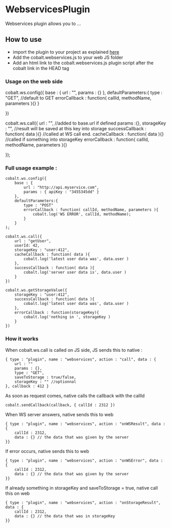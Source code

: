 WebservicesPlugin
===============

Webservices plugin allows you to ...


How to use
----------

* import the plugin to your project as explained [here](https://github.com/cobaltians/cobalt/wiki/Using-plugins)
* Add the cobalt.webservices.js to your web JS folder
* Add an html link to the cobalt.webservices.js plugin script after the cobalt link in the HEAD tag



### Usage on the web side

cobalt.ws.config({
	base : {
		url : "", 
		params : {}
	},
	defaultParameters:{
		type : "GET", //default to GET
		errorCallback : function( callId, methodName, parameters ){}
	}
	
})

cobalt.ws.call({
	url : "", //added to base.url if defined
	params :{},
	storageKey : "", //result will be saved at this key into storage
	successCallback : function( data ){} //called at WS call end. 
	cacheCallback : function( data ){}   //called if something into storageKey
	errorCallback : function( callId, methodName, parameters ){}
	
});



### Full usage example :

	cobalt.ws.config({
		base : {
			url : "http://api.myservice.com",
			params : { apiKey : "3455345dd" }
		},
		defaultParameters:{
			type : "POST"
			errorCallback : function( callId, methodName, parameters ){
				cobalt.log('WS ERROR', callId, methodName);
			}
		}
	);

	cobalt.ws.call({
		url : "getUser",
		userId: 42,
		storageKey : "user:412",
		cacheCallback : function( data ){
			cobalt.log('latest user data was', data.user )	
		},
		successCallback : function( data ){
			cobalt.log('server user data is', data.user )
		}
	})

	cobalt.ws.getStorageValue({
		storageKey : "user:412",
		successCallback : function( data ){
			cobalt.log('latest user data was', data.user )
		},
		errorCallback : function(storageKey){
			cobalt.log('nothing in ', storageKey )
		}
	})
	
	
### How it works

When cobalt.ws.call is called on JS side, JS sends this to native :
	
	{ type : "plugin", name : "webservices", action : "call", data : {
		url : ""
		params : {},
		type : "GET",
		saveToStorage : true/false,
		storageKey : "" //optionnal
	}, callback : 412 }
	
As soon as request comes, native calls the callback with the callId
	
	cobalt.sendCallback(callback, { callId : 2312 })
	
When WS server answers, native sends this to web
	
	{ type : "plugin", name : "webservices", action : "onWSResult", data : {
		callId : 2312,
		data : {} // the data that was given by the server
	}}
	
If error occurs, native sends this to web
	
	{ type : "plugin", name : "webservices", action : "onWSError", data : {
		callId : 2312,
		data : {} // the data that was given by the server
	}}

If already something in storageKey and saveToStorage = true, native call this on web
	
	{ type : "plugin", name : "webservices", action : "onStorageResult", data : {
		callId : 2312,
		data : {} // the data that was in storageKey
	}}